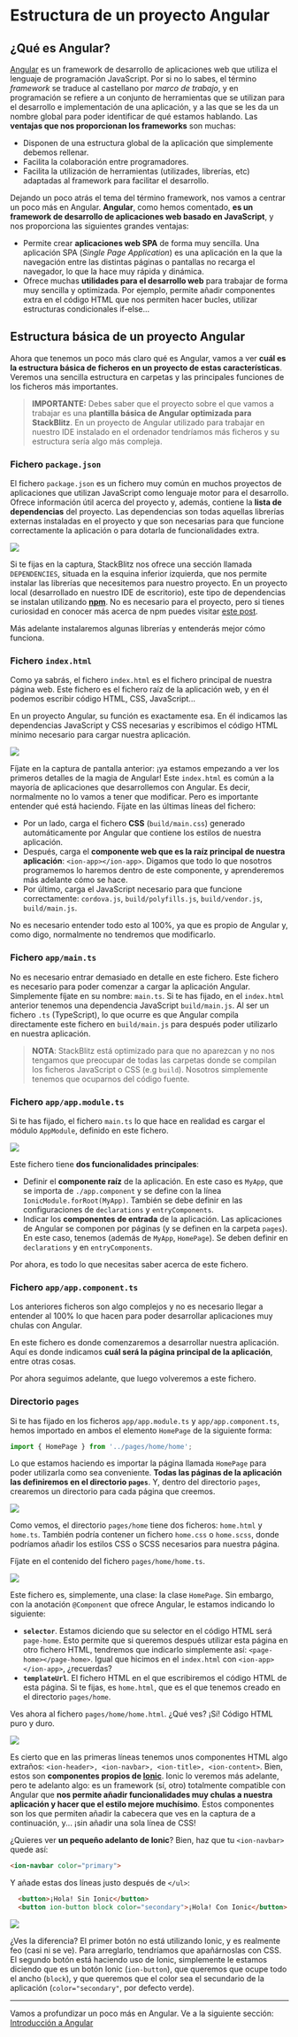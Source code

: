 # Estructura de un proyecto Angular

## ¿Qué es Angular?

[Angular](https://angular.io/) es un framework de desarrollo de aplicaciones web que utiliza el lenguaje de programación JavaScript. Por si no lo sabes, el término *framework* se traduce al castellano por *marco de trabajo*, y en programación se refiere a un conjunto de herramientas que se utilizan para el desarrollo e implementación de una aplicación, y a las que se les da un nombre global para poder identificar de qué estamos hablando. Las **ventajas que nos proporcionan los frameworks** son muchas:
* Disponen de una estructura global de la aplicación que simplemente debemos rellenar.
* Facilita la colaboración entre programadores.
* Facilita la utilización de herramientas (utilizades, librerías, etc) adaptadas al framework para facilitar el desarrollo.

Dejando un poco atrás el tema del término framework, nos vamos a centrar un poco más en Angular. **Angular**, como hemos comentado, **es un framework de desarrollo de aplicaciones web basado en JavaScript**, y nos proporciona las siguientes grandes ventajas:
* Permite crear **aplicaciones web SPA** de forma muy sencilla. Una aplicación SPA (*Single Page Application*) es una aplicación en la que la navegación entre las distintas páginas o pantallas no recarga el navegador, lo que la hace muy rápida y dinámica.
* Ofrece muchas **utilidades para el desarrollo web** para trabajar de forma muy sencilla y optimizada. Por ejemplo, permite añadir componentes extra en el código HTML que nos permiten hacer bucles, utilizar estructuras condicionales if-else...

## Estructura básica de un proyecto Angular

Ahora que tenemos un poco más claro qué es Angular, vamos a ver **cuál es la estructura básica de ficheros en un proyecto de estas características**. Veremos una sencilla estructura en carpetas y las principales funciones de los ficheros más importantes.

> **IMPORTANTE:** Debes saber que el proyecto sobre el que vamos a trabajar es una **plantilla básica de Angular optimizada para StackBlitz**. En un proyecto de Angular utilizado para trabajar en nuestro IDE instalado en el ordenador tendríamos más ficheros y su estructura sería algo más compleja.

### Fichero `package.json`

El fichero `package.json` es un fichero muy común en muchos proyectos de aplicaciones que utilizan JavaScript como lenguaje motor para el desarrollo. Ofrece información útil acerca del proyecto y, además, contiene la **lista de dependencias** del proyecto. Las dependencias son todas aquellas librerías externas instaladas en el proyecto y que son necesarias para que funcione correctamente la aplicación o para dotarla de funcionalidades extra.

![](./package.json.jpg)

Si te fijas en la captura, StackBlitz nos ofrece una sección llamada `DEPENDENCIES`, situada en la esquina inferior izquierda, que nos permite instalar las librerías que necesitemos para nuestro proyecto. En un proyecto local (desarrollado en nuestro IDE de escritorio), este tipo de dependencias se instalan utilizando [**npm**](https://www.npmjs.com/). No es necesario para el proyecto, pero si tienes curiosidad en conocer más acerca de npm puedes visitar [este post](https://programadamente.wordpress.com/2015/11/28/npm-que-es-y-para-que-sirve/).

Más adelante instalaremos algunas librerías y entenderás mejor cómo funciona.

### Fichero `index.html`

Como ya sabrás, el fichero `index.html` es el fichero principal de nuestra página web. Este fichero es el fichero raíz de la aplicación web, y en él podemos escribir código HTML, CSS, JavaScript...

En un proyecto Angular, su función es exactamente esa. En él indicamos las dependencias JavaScript y CSS necesarias y escribimos el código HTML mínimo necesario para cargar nuestra aplicación.

![](./index.html.jpg)

Fíjate en la captura de pantalla anterior: ¡ya estamos empezando a ver los primeros detalles de la magia de Angular! Este `index.html` es común a la mayoría de aplicaciones que desarrollemos con Angular. Es decir, normalmente no lo vamos a tener que modificar. Pero es importante entender qué está haciendo. Fíjate en las últimas líneas del fichero:
* Por un lado, carga el fichero **CSS** (`build/main.css`) generado automáticamente por Angular que contiene los estilos de nuestra aplicación.
* Después, carga el **componente web que es la raíz principal de nuestra aplicación**: `<ion-app></ion-app>`. Digamos que todo lo que nosotros programemos lo haremos dentro de este componente, y aprenderemos más adelante cómo se hace.
* Por último, carga el JavaScript necesario para que funcione correctamente: `cordova.js`, `build/polyfills.js`, `build/vendor.js`, `build/main.js`.

No es necesario entender todo esto al 100%, ya que es propio de Angular y, como digo, normalmente no tendremos que modificarlo.

### Fichero `app/main.ts`

No es necesario entrar demasiado en detalle en este fichero. Este fichero es necesario para poder comenzar a cargar la aplicación Angular. Simplemente fíjate en su nombre: `main.ts`. Si te has fijado, en el `index.html` anterior tenemos una dependencia JavaScript `build/main.js`. Al ser un fichero `.ts` (TypeScript), lo que ocurre es que Angular compila directamente este fichero en `build/main.js` para después poder utilizarlo en nuestra aplicación.

> **NOTA**: StackBlitz está optimizado para que no aparezcan y no nos tengamos que preocupar de todas las carpetas donde se compilan los ficheros JavaScript o CSS (e.g `build`). Nosotros simplemente tenemos que ocuparnos del código fuente.

### Fichero `app/app.module.ts`

Si te has fijado, el fichero `main.ts` lo que hace en realidad es cargar el módulo `AppModule`, definido en este fichero. 

![](./app.module.ts.jpg)

Este fichero tiene **dos funcionalidades principales**:
* Definir el **componente raíz** de la aplicación. En este caso es `MyApp`, que se importa de `./app.component` y se define con la línea `IonicModule.forRoot(MyApp)`. También se debe definir en las configuraciones de `declarations` y `entryComponents`.
* Indicar los **componentes de entrada** de la aplicación. Las aplicaciones de Angular se componen por páginas (y se definen en la carpeta `pages`). En este caso, tenemos (además de `MyApp`, `HomePage`). Se deben definir en `declarations` y en `entryComponents`.

Por ahora, es todo lo que necesitas saber acerca de este fichero.

### Fichero `app/app.component.ts`

Los anteriores ficheros son algo complejos y no es necesario llegar a entender al 100% lo que hacen para poder desarrollar aplicaciones muy chulas con Angular.

En este fichero es donde comenzaremos a desarrollar nuestra aplicación. Aquí es donde indicamos **cuál será la página principal de la aplicación**, entre otras cosas.

Por ahora seguimos adelante, que luego volveremos a este fichero.

### Directorio `pages`

Si te has fijado en los ficheros `app/app.module.ts` y `app/app.component.ts`, hemos importado en ambos el elemento `HomePage` de la siguiente forma: 

```typescript
import { HomePage } from '../pages/home/home';
```

Lo que estamos haciendo es importar la página llamada `HomePage` para poder utilizarla como sea conveniente. **Todas las páginas de la aplicación las definiremos en el directorio `pages`**. Y, dentro del directorio `pages`, crearemos un directorio para cada página que creemos. 

![](./pages.jpg)

Como vemos, el directorio `pages/home` tiene dos ficheros: `home.html` y `home.ts`. También podría contener un fichero `home.css` o `home.scss`, donde podríamos añadir los estilos CSS o SCSS necesarios para nuestra página.

Fíjate en el contenido del fichero `pages/home/home.ts`. 

![](./home.ts.jpg)

Este fichero es, simplemente, una clase: la clase `HomePage`. Sin embargo, con la anotación `@Component` que ofrece Angular, le estamos indicando lo siguiente:
* **`selector`**. Estamos diciendo que su selector en el código HTML será `page-home`. Esto permite que si queremos después utilizar esta página en otro fichero HTML, tendremos que indicarlo simplemente así: `<page-home></page-home>`. Igual que hicimos en el `index.html` con `<ion-app></ion-app>`, ¿recuerdas?
* **`templateUrl`**. El fichero HTML en el que escribiremos el código HTML de esta página. Si te fijas, es `home.html`, que es el que tenemos creado en el directorio `pages/home`.

Ves ahora al fichero `pages/home/home.html`. ¿Qué ves? ¡Sí! Código HTML puro y duro. 

![](./home.html.jpg)

Es cierto que en las primeras líneas tenemos unos componentes HTML algo extraños: `<ion-header>, <ion-navbar>, <ion-title>, <ion-content>`. Bien, estos son **componentes propios de [Ionic](https://ionicframework.com/)**. Ionic lo veremos más adelante, pero te adelanto algo: es un framework (sí, otro) totalmente compatible con Angular que **nos permite añadir funcionalidades muy chulas a nuestra aplicación y hacer que el estilo mejore muchísimo**. Estos componentes son los que permiten añadir la cabecera que ves en la captura de a continuación, y... ¡sin añadir una sola línea de CSS!

¿Quieres ver **un pequeño adelanto de Ionic**? Bien, haz que tu `<ion-navbar>` quede así:

```html
<ion-navbar color="primary">
```

Y añade estas dos líneas justo después de `</ul>`:

```html
  <button>¡Hola! Sin Ionic</button>
  <button ion-button block color="secondary">¡Hola! Con Ionic</button>
```

![](./home.html_view.jpg)

¿Ves la diferencia? El primer botón no está utilizando Ionic, y es realmente feo (casi ni se ve). Para arreglarlo, tendríamos que apañárnoslas con CSS. El segundo botón está haciendo uso de Ionic, simplemente le estamos diciendo que es un botón Ionic (`ion-button`), que queremos que ocupe todo el ancho (`block`), y que queremos que el color sea el secundario de la aplicación (`color="secondary"`, por defecto verde).

---

Vamos a profundizar un poco más en Angular. Ve a la siguiente sección: [Introducción a Angular](./practica-angular-ionic-3.md)